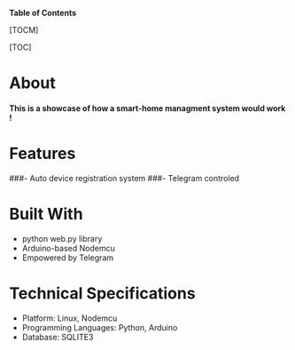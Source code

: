 **Table of Contents**

[TOCM]

[TOC]

# About
#### This is a showcase of how a smart-home managment system would work !

# Features
###- Auto device registration system
###- Telegram controled

# Built With
- python web.py library
- Arduino-based Nodemcu
- Empowered by Telegram

# Technical Specifications
- Platform: Linux, Nodemcu
- Programming Languages: Python, Arduino
- Database: SQLITE3

